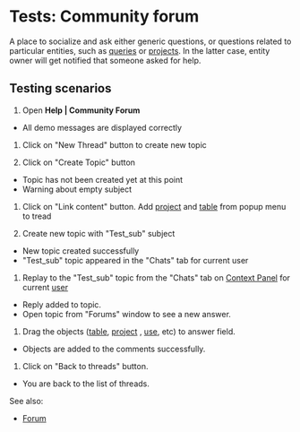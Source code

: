 <!-- TITLE: Tests: Community forum -->
<!-- SUBTITLE: -->

# Tests: Community forum

A place to socialize and ask either generic questions, or questions related to particular entities, such as
[queries](../access/data-query.md) or [projects](../datagrok/project.md). In the latter case, entity owner will get
notified that someone asked for help.

## Testing scenarios

1. Open **Help | Community Forum**

* All demo messages are displayed correctly

1. Click on "New Thread" button to create new topic

1. Click on "Create Topic" button

* Topic has not been created yet at this point
* Warning about empty subject

1. Click on "Link content" button. Add [project](../datagrok/project.md)
   and [table](../datagrok/table.md) from popup menu to tread

1. Create new topic with "Test_sub" subject

* New topic created successfully
* "Test_sub" topic appeared in the "Chats" tab for current user

1. Replay to the "Test_sub" topic from the "Chats" tab on [Context Panel](../datagrok/navigation.md#context-panel) for
   current
   [user](../govern/user.md)

* Reply added to topic.
* Open topic from "Forums" window to see a new answer.

1. Drag the objects ([table](../datagrok/table.md), [project](../datagrok/project.md)
   , [use](../govern/user.md), etc)
   to answer field.

* Objects are added to the comments successfully.

1. Click on "Back to threads" button.

* You are back to the list of threads.

See also:

* [Forum](forum.md)
